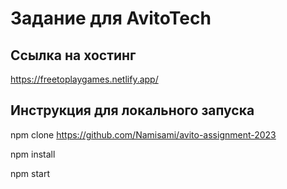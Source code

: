 # Задание для AvitoTech

## Ссылка на хостинг
https://freetoplaygames.netlify.app/

## Инструкция для локального запуска
npm clone https://github.com/Namisami/avito-assignment-2023

npm install

npm start